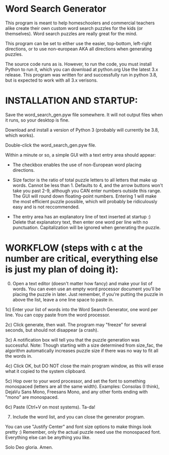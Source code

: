 # Word Search Generator

This program is meant to help homeschoolers and commercial teachers alike create their own custom word search puzzles for the kids (or themselves). Word search puzzles are really great for the mind.

This program can be set to either use the easier, top-bottom, left-right directions, or to use non-european AKA all directions when generating puzzles.

The source code runs as is. However, to run the code, you must install Python to run it, which you can download at python.org
Use the latest 3.x release. This program was written for and successfully run in python 3.8, but is expected to work with all 3.x verisons.


# INSTALLATION AND STARTUP:

Save the word_search_gen.pyw file somewhere. It will not output files when it runs, so your desktop is fine.

Download and install a version of Python 3 (probably will currently be 3.8, which works).

Double-click the word_search_gen.pyw file.

Within a minute or so, a simple GUI with a text entry area should appear:

- The checkbox enables the use of non-European word placing directions.

- Size factor is the ratio of total puzzle letters to all letters that make up words. Cannot be less than 1. Defaults to 4, and the arrow buttons won't take you past 2-9, although you CAN enter numbers outside this range. The GUI will round down floating-point numbers. Entering 1 will make the most efficient puzzle possible, which will probably be ridiculously easy and is not reccommended.

- The entry area has an explanatory line of text inserted at startup :) Delete that explanatory text, then enter one word per line with no punctuation. Capitalization will be ignored when generating the puzzle.


# WORKFLOW (steps with c at the number are critical, everything else is just my plan of doing it):

0) Open a text editor (doesn't matter how fancy) and make your list of words. You can even use an empty word processor document you'll be placing the puzzle in later. Just remember, if you're putting the puzzle in above the list, leave a one line space to paste in.

1c) Enter your list of words into the Word Search Generator, one word per line. You can copy paste from the word processor.

2c) Click generate, then wait. The program may "freeze" for several seconds, but should not disappear (a crash).

3c) A notification box will tell you that the puzzle generation was successful. Note: Though starting with a size determined from size_fac, the algorithm automatically increases puzzle size if there was no way to fit all the words in.

4c) Click OK, but DO NOT close the main program window, as this will erase what it copied to the system clipboard.

5c) Hop over to your word processor, and set the font to something monospaced (letters are all the same width). Examples: Consolas (I think), DejaVu Sans Mono, Freesans Mono, and any other fonts ending with "mono" are monospaced.

6c) Paste (Ctrl+V on most systems). Ta-da!

7) Include the word list, and you can close the generator program.

You can use "Justify Center" and font size options to make things look pretty :) Remember, only the actual puzzle need use the monospaced font. Everything else can be anything you like.

Solo Deo gloria. Amen.
